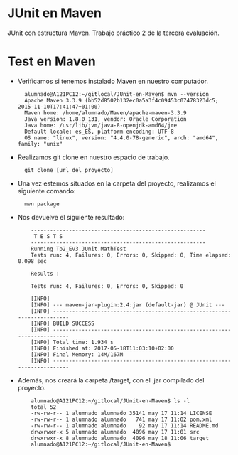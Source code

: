 # JUnit en Maven
JUnit con estructura Maven. Trabajo práctico 2 de la tercera evaluación.

# Test en Maven

- Verificamos si tenemos instalado Maven en nuestro computador.

        alumnado@A121PC12:~/gitlocal/JUnit-en-Maven$ mvn --version
        Apache Maven 3.3.9 (bb52d8502b132ec0a5a3f4c09453c07478323dc5; 2015-11-10T17:41:47+01:00)
        Maven home: /home/alumnado/Maven/apache-maven-3.3.9
        Java version: 1.8.0_131, vendor: Oracle Corporation
        Java home: /usr/lib/jvm/java-8-openjdk-amd64/jre
        Default locale: es_ES, platform encoding: UTF-8
        OS name: "linux", version: "4.4.0-78-generic", arch: "amd64", family: "unix"


- Realizamos git clone en nuestro espacio de trabajo.

        git clone [url_del_proyecto]
  
- Una vez estemos situados en la carpeta del proyecto, realizamos el siguiente comando:

        mvn package
    
- Nos devuelve el siguiente resultado:

          -------------------------------------------------------
           T E S T S
          -------------------------------------------------------
          Running Tp2_Ev3.JUnit.MathTest
          Tests run: 4, Failures: 0, Errors: 0, Skipped: 0, Time elapsed: 0.098 sec

          Results :

          Tests run: 4, Failures: 0, Errors: 0, Skipped: 0

          [INFO] 
          [INFO] --- maven-jar-plugin:2.4:jar (default-jar) @ JUnit ---
          [INFO] ------------------------------------------------------------------------
          [INFO] BUILD SUCCESS
          [INFO] ------------------------------------------------------------------------
          [INFO] Total time: 1.934 s
          [INFO] Finished at: 2017-05-18T11:03:10+02:00
          [INFO] Final Memory: 14M/167M
          [INFO] ------------------------------------------------------------------------

- Además, nos creará la carpeta /target, con el .jar compilado del proyecto.

          alumnado@A121PC12:~/gitlocal/JUnit-en-Maven$ ls -l
          total 52
          -rw-rw-r-- 1 alumnado alumnado 35141 may 17 11:14 LICENSE
          -rw-rw-r-- 1 alumnado alumnado   741 may 17 11:02 pom.xml
          -rw-rw-r-- 1 alumnado alumnado    92 may 17 11:14 README.md
          drwxrwxr-x 5 alumnado alumnado  4096 may 17 11:01 src
          drwxrwxr-x 8 alumnado alumnado  4096 may 18 11:06 target
          alumnado@A121PC12:~/gitlocal/JUnit-en-Maven$ 
